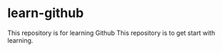 # learn-github
This repository is for learning Github
This repository is to get start with learning.
